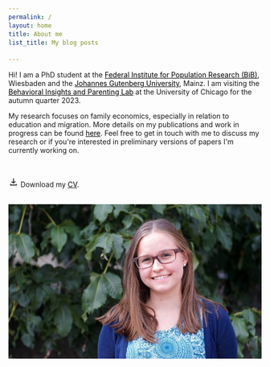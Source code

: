 ```yaml
---
permalink: /
layout: home
title: About me
list_title: My blog posts

---
```



Hi! I am a PhD student at the <a href="https://www.bib.bund.de/DE/Institut/Mitarbeiter/Ziege/Ziege.html" style="color:black; text-decoration: underline;" >Federal Institute for Population Research (BiB)</a>, Wiesbaden and the <a href="https://startseite.uni-mainz.de" style="color:black; text-decoration: underline;">Johannes Gutenberg University</a>, Mainz. I am visiting the <a href="https://biplab.uchicago.edu" style="color:black; text-decoration: underline;">Behavioral Insights and Parenting Lab</a> at the University of Chicago for the autumn quarter 2023.

My research focuses on family economics, especially in relation to education and migration. More details on my publications and work in progress can be found <a href="/research.html" style="color:black; text-decoration: underline;">here</a>. Feel free to get in touch with me to discuss my research or if you're interested in preliminary versions of papers I'm currently working on.

<br/>

<img src="/assets/imgs/download_symbol.png" width="20px"> Download my <a href="https://drive.google.com/file/d/1Wpp3aVp5y7jt4F1rM9w3RsNm4TpbcOIs/view?usp=sharing" style="color:black; text-decoration: underline;">CV</a>.





<br/>

<center><img src="/assets/imgs/bild_horiziontal.jpg" width="600px">




